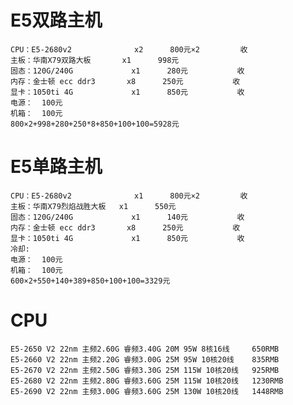 # E5双路主机
    CPU：E5-2680v2              x2      800元×2         收
    主板：华南X79双路大板       x1      998元
    固态：120G/240G             x1      280元           收
    内存：金士顿 ecc ddr3       x8      250元           收
    显卡：1050ti 4G             x1      850元           收
    电源：  100元
    机箱：  100元
    800×2+998+280+250*8+850+100+100=5928元
# E5单路主机
    CPU：E5-2680v2              x1      800元×2         收
    主板：华南X79烈焰战胜大板   x1      550元
    固态：120G/240G             x1      140元           收
    内存：金士顿 ecc ddr3       x8      250元           收
    显卡：1050ti 4G             x1      850元           收
    冷却:
    电源：  100元
    机箱：  100元
    600×2+550+140+389+850+100+100=3329元
# CPU
    E5-2650 V2 22nm 主频2.60G 睿频3.40G 20M 95W 8核16线     650RMB
    E5-2660 V2 22nm 主频2.20G 睿频3.00G 25M 95W 10核20线    835RMB
    E5-2670 V2 22nm 主频2.50G 睿频3.30G 25M 115W 10核20线   925RMB
    E5-2680 V2 22nm 主频2.80G 睿频3.60G 25M 115W 10核20线   1230RMB
    E5-2690 V2 22nm 主频3.00G 睿频3.60G 25M 130W 10核20线   1448RMB
